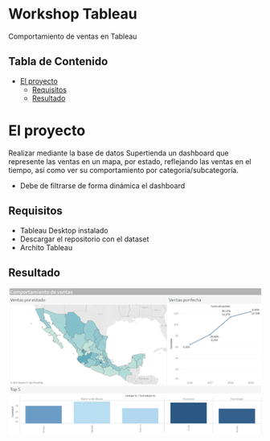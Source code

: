
# Workshop Tableau <!-- omit in toc -->

Comportamiento de ventas en Tableau

## Tabla de Contenido<!-- omit in toc -->
- [El proyecto](#el-proyecto)
  - [Requisitos](#requisitos)
  - [Resultado](#resultado)

# El proyecto

Realizar mediante la base de datos Supertienda un dashboard que represente las ventas en un mapa, por estado, reflejando las ventas en el tiempo, así como ver su comportamiento por categoría/subcategoría.

* Debe de filtrarse de forma dinámica el dashboard

## Requisitos

* Tableau Desktop instalado
* Descargar el repositorio con el dataset
* Archito Tableau

## Resultado

<div align="center">
  <img src="img/project.png">
</div>